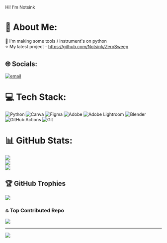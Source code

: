Hi! I'm Notsink

# 💫 About Me:
🍁 I'm making some tools / instrument's on python <br>
⭐ My latest project - https://github.com/Notsink/ZeroSweep


## 🌐 Socials:
[![email](https://img.shields.io/badge/Email-D14836?logo=gmail&logoColor=white)](mailto:alex.notsinkk@gmail.com) 

# 💻 Tech Stack:
![Python](https://img.shields.io/badge/python-3670A0?style=for-the-badge&logo=python&logoColor=ffdd54) ![Canva](https://img.shields.io/badge/Canva-%2300C4CC.svg?style=for-the-badge&logo=Canva&logoColor=white) ![Figma](https://img.shields.io/badge/figma-%23F24E1E.svg?style=for-the-badge&logo=figma&logoColor=white) ![Adobe](https://img.shields.io/badge/adobe-%23FF0000.svg?style=for-the-badge&logo=adobe&logoColor=white) ![Adobe Lightroom](https://img.shields.io/badge/Adobe%20Lightroom-31A8FF.svg?style=for-the-badge&logo=Adobe%20Lightroom&logoColor=white) ![Blender](https://img.shields.io/badge/blender-%23F5792A.svg?style=for-the-badge&logo=blender&logoColor=white) ![GitHub Actions](https://img.shields.io/badge/github%20actions-%232671E5.svg?style=for-the-badge&logo=githubactions&logoColor=white) ![Git](https://img.shields.io/badge/git-%23F05033.svg?style=for-the-badge&logo=git&logoColor=white)
# 📊 GitHub Stats:
![](https://github-readme-stats.vercel.app/api?username=Notsink&theme=dark&hide_border=false&include_all_commits=true&count_private=false)<br/>
![](https://nirzak-streak-stats.vercel.app/?user=Notsink&theme=dark&hide_border=false)<br/>
![](https://github-readme-stats.vercel.app/api/top-langs/?username=Notsink&theme=dark&hide_border=false&include_all_commits=true&count_private=false&layout=compact)

## 🏆 GitHub Trophies
![](https://github-profile-trophy.vercel.app/?username=Notsink&theme=tokyonight&no-frame=false&no-bg=true&margin-w=4)

### 🔝 Top Contributed Repo
![](https://github-contributor-stats.vercel.app/api?username=Notsink&limit=5&theme=dark&combine_all_yearly_contributions=true)

---
[![](https://visitcount.itsvg.in/api?id=Notsink&icon=0&color=0)](https://visitcount.itsvg.in)

